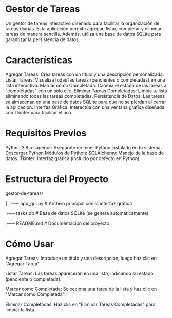 

# Gestor de Tareas
Un gestor de tareas interactivo diseñado para facilitar la organización de tareas diarias. Esta aplicación permite agregar, listar, completar y eliminar tareas de manera sencilla. Además, utiliza una base de datos SQLite para garantizar la persistencia de datos.

# Características
Agregar Tareas: Crea tareas con un título y una descripción personalizada.
Listar Tareas: Visualiza todas las tareas (pendientes o completadas) en una lista interactiva.
Marcar como Completada: Cambia el estado de las tareas a "completadas" con un solo clic.
Eliminar Tareas Completadas: Limpia tu lista eliminando todas las tareas completadas.
Persistencia de Datos: Las tareas se almacenan en una base de datos SQLite para que no se pierdan al cerrar la aplicación.
Interfaz Gráfica: Interactúa con una ventana gráfica diseñada con Tkinter para facilitar el uso.
# Requisitos Previos
Python 3.8 o superior: Asegúrate de tener Python instalado en tu sistema. Descargar Python
Módulos de Python:
SQLAlchemy: Manejo de la base de datos.
Tkinter: Interfaz gráfica (incluido por defecto en Python).

# Estructura del Proyecto
gestor-de-tareas/

│
├── app_gui.py        # Archivo principal con la interfaz gráfica

├── tasks.db          # Base de datos SQLite (se genera automáticamente)

├── README.md         # Documentación del proyecto

# Cómo Usar
Agregar Tareas: Introduce un título y una descripción, luego haz clic en "Agregar Tarea".

Listar Tareas: Las tareas aparecerán en una lista, indicando su estado (pendiente o completada).

Marcar como Completada: Selecciona una tarea de la lista y haz clic en "Marcar como Completada".

Eliminar Completadas: Haz clic en "Eliminar Tareas Completadas" para limpiar la lista.
